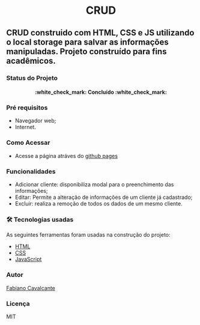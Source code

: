 <h1 align="center">CRUD</h1>

## CRUD construido com HTML, CSS e JS utilizando o local storage para salvar as informações manipuladas. Projeto construído para fins acadêmicos.

### Status do Projeto

<h4 align="center"> 
	:white_check_mark: Concluído :white_check_mark:
</h4>

### Pré requisitos

- Navegador web;
- Internet.

### Como Acessar

- Acesse a página atráves do [github pages](https://devfabianocavalcante.github.io/CRUD/)

### Funcionalidades 

- Adicionar cliente: disponibiliza modal para o preenchimento das informações;
- Editar: Permite a alteração de informações de um cliente já cadastrado;
- Excluir: realiza a remoção de todos os dados de um mesmo cliente.

### 🛠 Tecnologias usadas

As seguintes ferramentas foram usadas na construção do projeto:

- [HTML](https://developer.mozilla.org/pt-BR/docs/Web/HTML)
- [CSS](https://developer.mozilla.org/pt-BR/docs/Web/CSS)
- [JavaScript](https://developer.mozilla.org/pt-BR/docs/Web/JavaScript)

### Autor

<a href="https://www.linkedin.com/in/fabiano-cavalcante-99811221a/">Fabiano Cavalcante</a>

### Licença

MIT

